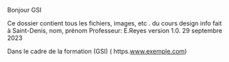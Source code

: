 Bonjour GSI 

Ce dossier contient tous les fichiers, images, etc . du cours design info 
fait à Saint-Denis, nom, prénom 
Professeur: E.Reyes
version 1.0. 29 septembre 2023

Dans le cadre de la formation (GSI) ( https.www.exemple.com)
